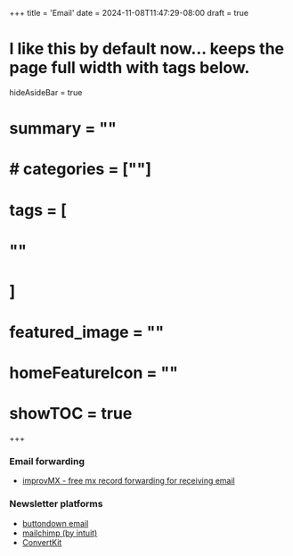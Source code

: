 +++
title = 'Email'
date = 2024-11-08T11:47:29-08:00
draft = true
# I like this by default now... keeps the page full width with tags below.
hideAsideBar = true
# summary = ""
# # categories = [""]
# tags = [
  # ""
  # ]
# featured_image = ""
# homeFeatureIcon = ""
# showTOC = true
+++
### Email forwarding

- [improvMX - free mx record forwarding for receiving email](https://improvmx.com/)
### Newsletter platforms

- [buttondown email](https://buttondown.email/)
- [mailchimp (by intuit)](https://mailchimp.com/)
- [ConvertKit](https://convertkit.com/)

<!--more-->